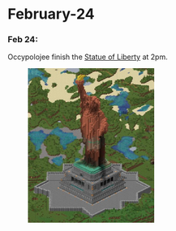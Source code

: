 # February-24

### Feb 24:

Occypolojee finish the [Statue of Liberty](../../../the-world/civilization/towns/baltics-region/superalko/statue-of-liberty.md) at 2pm.

<figure><img src="../../../.gitbook/assets/image (77).png" alt="" width="249"><figcaption></figcaption></figure>
